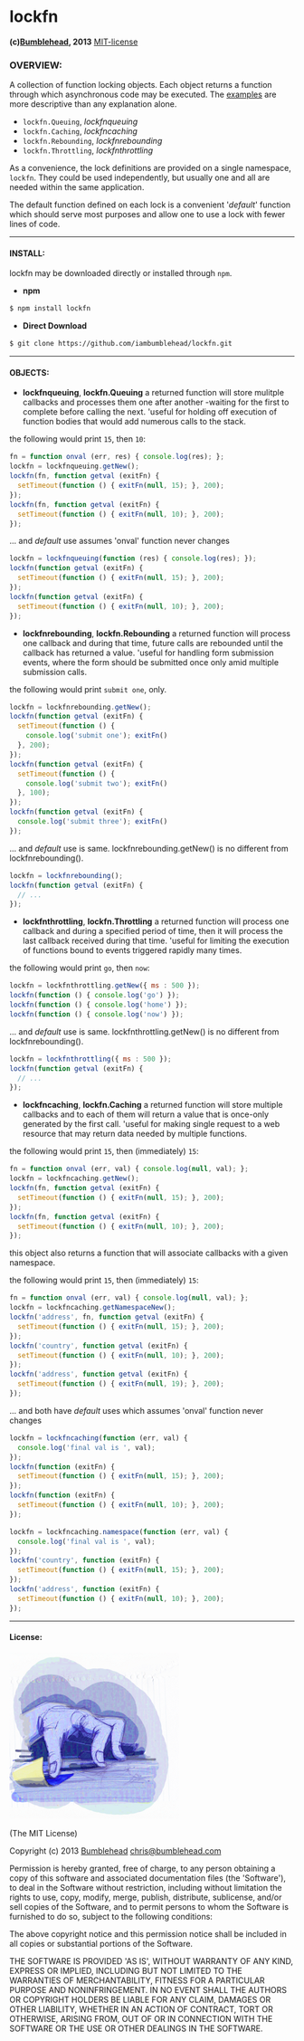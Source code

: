lockfn
======
**(c)[Bumblehead][0], 2013** [MIT-license](#license)

### OVERVIEW:

A collection of function locking objects. Each object returns a function through which asynchronous code may be executed. The [examples](#objects) are more descriptive than any explanation alone.

 * `lockfn.Queuing`, _lockfnqueuing_
 * `lockfn.Caching`, _lockfncaching_
 * `lockfn.Rebounding`, _lockfnrebounding_
 * `lockfn.Throttling`, _lockfnthrottling_

As a convenience, the lock definitions are provided on a single namespace, `lockfn`. They could be used independently, but usually one and all are needed within the same application.

The default function defined on each lock is a convenient '_default_' function which should serve most purposes and allow one to use a lock with fewer lines of code.

[0]: http://www.bumblehead.com                            "bumblehead"

---------------------------------------------------------
#### <a id="install"></a>INSTALL:

lockfn may be downloaded directly or installed through `npm`.

 * **npm**   

 ```bash
 $ npm install lockfn
 ```

 * **Direct Download**
 
 ```bash  
 $ git clone https://github.com/iambumblehead/lockfn.git
 ```

---------------------------------------------------------
#### <a id="objects">OBJECTS:

 - **lockfnqueuing**, **lockfn.Queuing**
   a returned function will store mulitple callbacks and processes them one after another -waiting for the first to complete before calling the next. 'useful for holding off execution of function bodies that would add numerous calls to the stack.

  the following would print `15`, then `10`:

  ```javascript
  fn = function onval (err, res) { console.log(res); };
  lockfn = lockfnqueuing.getNew();
  lockfn(fn, function getval (exitFn) {
    setTimeout(function () { exitFn(null, 15); }, 200);
  });
  lockfn(fn, function getval (exitFn) {
    setTimeout(function () { exitFn(null, 10); }, 200);
  });
  ```

  ... and _default_ use assumes 'onval' function never changes
  ```javascript
  lockfn = lockfnqueuing(function (res) { console.log(res); });
  lockfn(function getval (exitFn) {
    setTimeout(function () { exitFn(null, 15); }, 200);
  });
  lockfn(function getval (exitFn) {
    setTimeout(function () { exitFn(null, 10); }, 200);
  }); 
  ```
 
 - **lockfnrebounding**, **lockfn.Rebounding**
   a returned function will process one callback and during that time, future calls are rebounded until the callback has returned a value. 'useful for handling form submission events, where the form should be submitted once only amid multiple submission calls.

  the following would print `submit one`, only.

  ```javascript
  lockfn = lockfnrebounding.getNew();
  lockfn(function getval (exitFn) {
    setTimeout(function () { 
      console.log('submit one'); exitFn() 
    }, 200);
  });
  lockfn(function getval (exitFn) {
    setTimeout(function () { 
      console.log('submit two'); exitFn() 
    }, 100);
  }); 
  lockfn(function getval (exitFn) {
    console.log('submit three'); exitFn() 
  });
  ```

  ... and _default_ use is same. lockfnrebounding.getNew() is no different from lockfnrebounding().
  ```javascript
  lockfn = lockfnrebounding();
  lockfn(function getval (exitFn) {
    // ...
  });
  ```

 - **lockfnthrottling**, **lockfn.Throttling**
 a returned function will process one callback and during a specified period of time, then it will process the last callback received during that time. 'useful for limiting the execution of functions bound to events triggered rapidly many times.

 the following would print `go`, then `now`: 
 
  ```javascript 
  lockfn = lockfnthrottling.getNew({ ms : 500 });
  lockfn(function () { console.log('go') });
  lockfn(function () { console.log('home') }); 
  lockfn(function () { console.log('now') });
  ```

  ... and _default_ use is same. lockfnthrottling.getNew() is no different from lockfnrebounding().
  ```javascript
  lockfn = lockfnthrottling({ ms : 500 });
  lockfn(function getval (exitFn) {
    // ...
  });
  ```

 - **lockfncaching**, **lockfn.Caching**
   a returned function will store multiple callbacks and to each of them will return a value that is once-only generated by the first call. 'useful for making single request to a web resource that may return data needed by multiple functions.

  the following would print `15`, then (immediately) `15`:

  ```javascript
  fn = function onval (err, val) { console.log(null, val); };
  lockfn = lockfncaching.getNew();
  lockfn(fn, function getval (exitFn) {
    setTimeout(function () { exitFn(null, 15); }, 200);
  });
  lockfn(fn, function getval (exitFn) {
    setTimeout(function () { exitFn(null, 10); }, 200);
  }); 
  ```
 
  this object also returns a function that will associate callbacks with a given namespace.

  the following would print `15`, then (immediately) `15`:
 
  ```javascript
  fn = function onval (err, val) { console.log(null, val); };
  lockfn = lockfncaching.getNamespaceNew();
  lockfn('address', fn, function getval (exitFn) {
    setTimeout(function () { exitFn(null, 15); }, 200);
  });
  lockfn('country', function getval (exitFn) {
    setTimeout(function () { exitFn(null, 10); }, 200);
  }); 
  lockfn('address', function getval (exitFn) {
    setTimeout(function () { exitFn(null, 19); }, 200);
  });
  ```
  
  ... and both have _default_ uses which assumes 'onval' function never changes
  ```javascript
  lockfn = lockfncaching(function (err, val) {
    console.log('final val is ', val);
  });
  lockfn(function (exitFn) {
    setTimeout(function () { exitFn(null, 15); }, 200);
  });
  lockfn(function (exitFn) {
    setTimeout(function () { exitFn(null, 10); }, 200);
  });
  ```
  ```javascript
  lockfn = lockfncaching.namespace(function (err, val) {
    console.log('final val is ', val);
  });
  lockfn('country', function (exitFn) {
    setTimeout(function () { exitFn(null, 15); }, 200);
  });
  lockfn('address', function (exitFn) {
    setTimeout(function () { exitFn(null, 10); }, 200);
  });
  ```

---------------------------------------------------------

#### <a id="license">License:

![scrounge](https://github.com/iambumblehead/scroungejs/raw/master/img/hand.png) 

(The MIT License)

Copyright (c) 2013 [Bumblehead][0] <chris@bumblehead.com>

Permission is hereby granted, free of charge, to any person obtaining a copy of this software and associated documentation files (the 'Software'), to deal in the Software without restriction, including without limitation the rights to use, copy, modify, merge, publish, distribute, sublicense, and/or sell copies of the Software, and to permit persons to whom the Software is furnished to do so, subject to the following conditions:

The above copyright notice and this permission notice shall be included in all copies or substantial portions of the Software.

THE SOFTWARE IS PROVIDED 'AS IS', WITHOUT WARRANTY OF ANY KIND, EXPRESS OR IMPLIED, INCLUDING BUT NOT LIMITED TO THE WARRANTIES OF MERCHANTABILITY, FITNESS FOR A PARTICULAR PURPOSE AND NONINFRINGEMENT. IN NO EVENT SHALL THE AUTHORS OR COPYRIGHT HOLDERS BE LIABLE FOR ANY CLAIM, DAMAGES OR OTHER LIABILITY, WHETHER IN AN ACTION OF CONTRACT, TORT OR OTHERWISE, ARISING FROM, OUT OF OR IN CONNECTION WITH THE SOFTWARE OR THE USE OR OTHER DEALINGS IN THE SOFTWARE.
